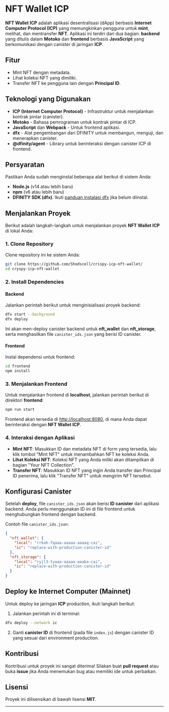 

# NFT Wallet ICP

**NFT Wallet ICP** adalah aplikasi desentralisasi (dApp) berbasis **Internet Computer Protocol (ICP)** yang memungkinkan pengguna untuk **mint**, melihat, dan mentransfer **NFT**. Aplikasi ini terdiri dari dua bagian: **backend** yang ditulis dalam **Motoko** dan **frontend** berbasis **JavaScript** yang berkomunikasi dengan canister di jaringan **ICP**.

## Fitur
- Mint NFT dengan metadata.
- Lihat koleksi NFT yang dimiliki.
- Transfer NFT ke pengguna lain dengan **Principal ID**.

## Teknologi yang Digunakan

- **ICP (Internet Computer Protocol)** - Infrastruktur untuk menjalankan kontrak pintar (canister).
- **Motoko** - Bahasa pemrograman untuk kontrak pintar di ICP.
- **JavaScript** dan **Webpack** - Untuk frontend aplikasi.
- **dfx** - Alat pengembangan dari DFINITY untuk membangun, menguji, dan menerapkan canister.
- **@dfinity/agent** - Library untuk berinteraksi dengan canister ICP di frontend.

## Persyaratan

Pastikan Anda sudah menginstal beberapa alat berikut di sistem Anda:

- **Node.js** (v14 atau lebih baru)
- **npm** (v6 atau lebih baru)
- **DFINITY SDK (dfx)**. Ikuti [panduan instalasi dfx](https://smartcontracts.org/docs/quickstart/quickstart.html#download-and-install) jika belum diinstal.

## Menjalankan Proyek

Berikut adalah langkah-langkah untuk menjalankan proyek **NFT Wallet ICP** di lokal Anda:

### 1. Clone Repository

Clone repository ini ke sistem Anda:

```bash
git clone https://github.com/Shodscell/crispy-icp-nft-wallet/
cd cryspy-icp-nft-wallet
```

### 2. Install Dependencies

#### Backend

Jalankan perintah berikut untuk menginisialisasi proyek backend:

```bash
dfx start --background
dfx deploy
```

Ini akan men-deploy canister backend untuk **nft_wallet** dan **nft_storage**, serta menghasilkan file `canister_ids.json` yang berisi ID canister.

#### Frontend

Instal dependensi untuk frontend:

```bash
cd frontend
npm install
```

### 3. Menjalankan Frontend

Untuk menjalankan frontend di **localhost**, jalankan perintah berikut di direktori **frontend**:

```bash
npm run start
```

Frontend akan tersedia di [http://localhost:8080](http://localhost:8080), di mana Anda dapat berinteraksi dengan **NFT Wallet ICP**.

### 4. Interaksi dengan Aplikasi

- **Mint NFT**: Masukkan ID dan metadata NFT di form yang tersedia, lalu klik tombol "Mint NFT" untuk menambahkan NFT ke koleksi Anda.
- **Lihat Koleksi NFT**: Koleksi NFT yang Anda miliki akan ditampilkan di bagian "Your NFT Collection".
- **Transfer NFT**: Masukkan ID NFT yang ingin Anda transfer dan Principal ID penerima, lalu klik "Transfer NFT" untuk mengirim NFT tersebut.

## Konfigurasi Canister

Setelah **deploy**, file `canister_ids.json` akan berisi **ID canister** dari aplikasi backend. Anda perlu menggunakan ID ini di file frontend untuk menghubungkan frontend dengan backend.

Contoh file `canister_ids.json`:

```json
{
  "nft_wallet": {
    "local": "rrkah-fqaaa-aaaaa-aaaaq-cai",
    "ic": "replace-with-production-canister-id"
  },
  "nft_storage": {
    "local": "ryjl3-tyaaa-aaaaa-aaaba-cai",
    "ic": "replace-with-production-canister-id"
  }
}
```

## Deploy ke Internet Computer (Mainnet)

Untuk deploy ke jaringan **ICP** production, ikuti langkah berikut:

1. Jalankan perintah ini di terminal:

```bash
dfx deploy --network ic
```

2. Ganti **canister ID** di frontend (pada file `index.js`) dengan canister ID yang sesuai dari environment production.

## Kontribusi

Kontribusi untuk proyek ini sangat diterima! Silakan buat **pull request** atau buka **issue** jika Anda menemukan bug atau memiliki ide untuk perbaikan.

## Lisensi

Proyek ini dilisensikan di bawah lisensi **MIT**.

---
